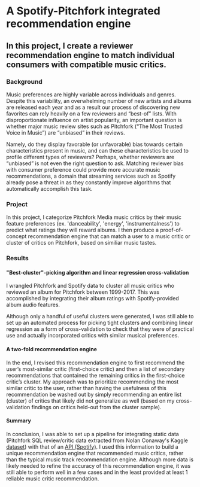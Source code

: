 # A Spotify-Pitchfork integrated recommendation engine

## In this project, I create a reviewer recommendation engine to match individual consumers with compatible music critics.

### Background
Music preferences are highly variable across individuals and genres. Despite this variability, an overwhelming number of new artists and albums are released each year and as a result our process of discovering new favorites can rely heavily on a few reviewers and “best-of” lists. With disproportionate influence on artist popularity, an important question is whether major music review sites such as Pitchfork (“The Most Trusted Voice in Music”) are “unbiased” in their reviews. 

Namely, do they display favorable (or unfavorable) bias towards certain characteristics present in music, and can these characteristics be used to profile different types of reviewers? Perhaps, whether reviewers are “unbiased” is not even the right question to ask. Matching reviewer bias with consumer preference could provide more accurate music recommendations, a domain that streaming services such as Spotify already pose a threat in as they constantly improve algorithms that automatically accomplish this task.
 
### Project 
In this project, I categorize Pitchfork Media music critics by their music feature preferences (ex. 'danceability', 'energy', 'instrumentalness') to predict what ratings they will reward albums. I then produce a proof-of-concept recommendation engine that can match a user to a music critic or cluster of critics on Pitchfork, based on similiar music tastes.

### Results 

#### "Best-cluster"-picking algorithm and linear regression cross-validation

I wrangled Pitchfork and Spotify data to cluster all music critics who reviewed an album for Pitchfork between 1999-2017. This was accomplished by integrating their album ratings with Spotify-provided album audio features.<p>
 
Although only a handful of useful clusters were generated, I was still able to set up an
automated process for picking tight clusters and combining linear regression as a form of
cross-validation to check that they were of practical use and actually incorporated critics with
similar musical preferences.<p>

#### A two-fold recommendation engine
In the end, I revised this recommendation engine to first recommend the user’s most-similar
critic (first-choice critic) and then a list of secondary recommendations that contained the
remaining critics in the first-choice critic’s cluster. My approach was to prioritize recommending
the most similar critic to the user, rather than having the usefulness of this recommendation be
washed out by simply recommending an entire list (cluster) of critics that likely did not generalize
as well (based on my cross-validation findings on critics held-out from the cluster sample).<p>

#### Summary
In conclusion, I was able to set up a pipeline for integrating static data (Pitchfork SQL
review/critic data extracted from Nolan Conaway's Kaggle [dataset](https://www.kaggle.com/nolanbconaway/pitchfork-data)) with that of an [API (Spotify)](https://developer.spotify.com/documentation/web-api/reference/tracks/get-audio-features/). I used this
information to build a unique recommendation engine that recommended music critics, rather
than the typical music track recommendation engine. Although more data is likely needed to
refine the accuracy of this recommendation engine, it was still able to perform well in a few
cases and in the least provided at least 1 reliable music critic recommendation.
